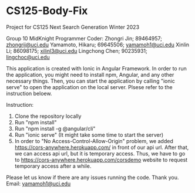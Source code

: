 # CS125-Body-Fix
Project for CS125 Next Search Generation Winter 2023

Group 10 MidKnight Programmer
Coder:
Zhongri Jin; 89464957; zhongrij@uci.edu
Yamamoto, Hikaru; 69645506; yamamoh1@uci.edu
Xinlin Li; 86098175; xilinl3@uci.edu
Lingchong Chen; 90235931; lingchoc@uci.edu

This application is created with Ionic in Angular Framework.
In order to run the application, you might need to install npm, Angular, and any other necessary things. 
Then, you can start the application by calling "ionic serve" to open the application on the local server. 
Plsese refer to the instruction beloew.

Instruction:
1. Clone the repository locally
2. Run "npm install"
3. Run "npm install -g @angular/cli"
4. Run "ionic serve" (It might take some time to start the server)
5. In order to "No Access-Control-Allow-Origin" problem, we added https://cors-anywhere.herokuapp.com/ in front of our api url. 
   After that, we can access api url, but it is temporary access. Thus, we have to go to https://cors-anywhere.herokuapp.com/corsdemo website to request
   temporary access after a while.

Please let us know if there are any issues running the code. Thank you.
Email: yamamoh1@uci.edu
